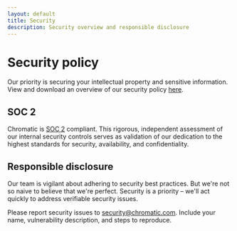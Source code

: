 ```yaml
---
layout: default
title: Security
description: Security overview and responsible disclosure
---
```


# Security policy

Our priority is securing your intellectual property and sensitive information. View and download an overview of our security policy [here](https://app.drata.com/security-report/36340072-4a17-4b9e-80be-1b80562aeb41/30c79316-dfa2-42a8-9b0c-2766cd6ecb89).

## SOC 2

Chromatic is [SOC 2](https://us.aicpa.org/interestareas/frc/assuranceadvisoryservices/serviceorganization-smanagement) compliant. This rigorous, independent assessment of our internal security controls serves as validation of our dedication to the highest standards for security, availability, and confidentiality.

## Responsible disclosure

Our team is vigilant about adhering to security best practices. But we're not so naive to believe that we're perfect. Security is a priority – we'll act quickly to address verifiable security issues.

Please report security issues to [security@chromatic.com](mailto:security@chromatic.com). Include your name, vulnerability description, and steps to reproduce.
